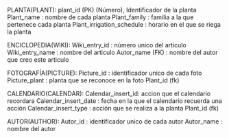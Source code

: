 PLANTA(PLANT): 
plant_id (PK) (Número), Identificador de la planta 
Plant_name : nombre de cada planta Plant_family : familia a la que pertenece cada planta Plant_irrigation_schedule : horario en el que se riega la planta

ENCICLOPEDIA(WIKI): 
Wiki_entry_id : número unico del articulo 
Wiki_entry_name : nombre del articulo 
Autor_name (FK) : nombre del autor que creo este articulo

FOTOGRAFÍA(PICTURE): 
Picture_id : identificador unico de cada foto 
Picture_plant : planta que se reconoce en la foto 
Plant_id (fk)

CALENDARIO(CALENDAR):
Calendar_insert_id: accion que el calendario recordara 
Calendar_insert_date : fecha en la que el calendario recuerda una acción 
Calendar_insert_type : acción que se realiza a la planta Plant_id (fk)

AUTOR(AUTHOR): 
Autor_id : identificador unico de cada autor 
Autor_name : nombre del autor
